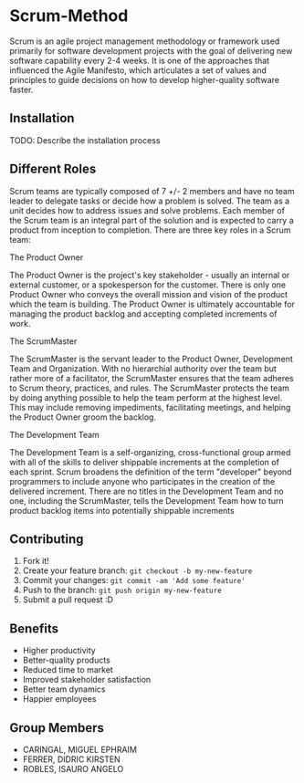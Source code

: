 # Scrum-Method

Scrum is an agile project management methodology or framework used primarily for software development projects with the goal of delivering new software capability every 2-4 weeks. It is one of the approaches that influenced the Agile Manifesto, which articulates a set of values and principles to guide decisions on how to develop higher-quality software faster.

## Installation

TODO: Describe the installation process

## Different Roles

Scrum teams are typically composed of 7 +/- 2 members and have no team leader to delegate tasks or decide how a problem is solved. The team as a unit decides how to address issues and solve problems. Each member of the Scrum team is an integral part of the solution and is expected to carry a product from inception to completion. There are three key roles in a Scrum team:

The Product Owner

The Product Owner is the project's key stakeholder - usually an internal or external customer, or a spokesperson for the customer. There is only one Product Owner who conveys the overall mission and vision of the product which the team is building. The Product Owner is ultimately accountable for managing the product backlog and accepting completed increments of work.

The ScrumMaster

The ScrumMaster is the servant leader to the Product Owner, Development Team and Organization. With no hierarchial authority over the team but rather more of a facilitator, the ScrumMaster ensures that the team adheres to Scrum theory, practices, and rules. The ScrumMaster protects the team by doing anything possible to help the team perform at the highest level. This may include removing impediments, facilitating meetings, and helping the Product Owner groom the backlog.

The Development Team

The Development Team is a self-organizing, cross-functional group armed with all of the skills to deliver shippable increments at the completion of each sprint. Scrum broadens the definition of the term "developer" beyond programmers to include anyone who participates in the creation of the delivered increment. There are no titles in the Development Team and no one, including the ScrumMaster, tells the Development Team how to turn product backlog items into potentially shippable increments

## Contributing

1. Fork it!
2. Create your feature branch: `git checkout -b my-new-feature`
3. Commit your changes: `git commit -am 'Add some feature'`
4. Push to the branch: `git push origin my-new-feature`
5. Submit a pull request :D

## Benefits

- Higher productivity
- Better-quality products
- Reduced time to market
- Improved stakeholder satisfaction
- Better team dynamics
- Happier employees

## Group Members

- CARINGAL, MIGUEL EPHRAIM
- FERRER, DIDRIC KIRSTEN
- ROBLES, ISAURO ANGELO

